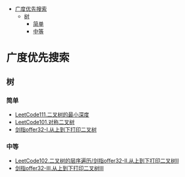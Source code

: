 <!-- TOC -->

- [广度优先搜索](#广度优先搜索)
  - [树](#树)
    - [简单](#简单)
    - [中等](#中等)

<!-- /TOC -->
# 广度优先搜索
## 树
### 简单
- [LeetCode111.二叉树的最小深度](https://leetcode-cn.com/problems/minimum-depth-of-binary-tree/)
- [LeetCode101.对称二叉树](https://leetcode-cn.com/problems/symmetric-tree/)
- [剑指offer32-I.从上到下打印二叉树](https://leetcode-cn.com/problems/cong-shang-dao-xia-da-yin-er-cha-shu-lcof/)
### 中等
- [LeetCode102.二叉树的层序遍历/剑指offer32-II.从上到下打印二叉树II](https://leetcode-cn.com/problems/binary-tree-level-order-traversal/)
- [剑指offer32-III.从上到下打印二叉树III](https://leetcode-cn.com/problems/cong-shang-dao-xia-da-yin-er-cha-shu-iii-lcof/)